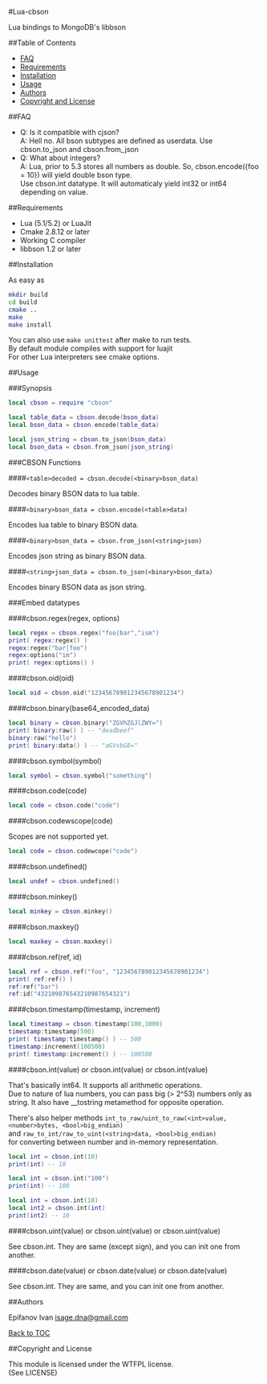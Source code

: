 #Lua-cbson

Lua bindings to MongoDB's libbson

##Table of Contents

* [FAQ](#faq)
* [Requirements](#requirements)
* [Installation](#installation)
* [Usage](#usage)
* [Authors](#authors)
* [Copyright and License](#copyright-and-license)

##FAQ

* Q: Is it compatible with cjson?  
  A: Hell no. All bson subtypes are defined as userdata. Use cbson.to_json and cbson.from_json
* Q: What about integers?  
  A: Lua, prior to 5.3 stores all numbers as double. So, cbson.encode({foo = 10}) will yield double bson type.  
     Use cbson.int datatype. It will automaticaly yield int32 or int64 depending on value.

##Requirements

* Lua (5.1/5.2) or LuaJit
* Cmake 2.8.12 or later
* Working C compiler
* libbson 1.2 or later

##Installation

As easy as  
```bash
mkdir build
cd build
cmake ..
make
make install
```

You can also use `make unittest` after make to run tests.  
By default module compiles with support for luajit  
For other Lua interpreters see cmake options.

##Usage

###Synopsis

```lua
local cbson = require "cbson"

local table_data = cbson.decode(bson_data)
local bson_data = cbson.encode(table_data)

local json_string = cbson.to_json(bson_data)
local bson_data = cbson.from_json(json_string)
```

###CBSON Functions

####`<table>decoded = cbson.decode(<binary>bson_data)`

Decodes binary BSON data to lua table.

####`<binary>bson_data = cbson.encode(<table>data)`

Encodes lua table to binary BSON data.

####`<binary>bson_data = cbson.from_json(<string>json)`

Encodes json string as binary BSON data.

####`<string>json_data = cbson.to_json(<binary>bson_data)`

Encodes binary BSON data as json string.

###Embed datatypes

####cbson.regex(<string>regex, <string>options)

```lua
local regex = cbson.regex("foo|bar","ism")
print( regex:regex() )
regex:regex("bar|foo")
regex:options("im")
print( regex:options() )
```

####cbson.oid(<string>oid)

```lua
local oid = cbson.oid("123456789012345678901234")
```

####cbson.binary(<string>base64_encoded_data)

```lua
local binary = cbson.binary("ZGVhZGJlZWY=")
print( binary:raw() ) -- "deadbeef"
binary:raw("hello")
print( binary:data() ) -- "aGVsbG8="
```

####cbson.symbol(<string>symbol)

```lua
local symbol = cbson.symbol("something")
```

####cbson.code(<string>code)

```lua
local code = cbson.code("code")
```

####cbson.codewscope(<string>code)

Scopes are not supported yet.

```lua
local code = cbson.codewcope("code")
```

####cbson.undefined()

```lua
local undef = cbson.undefined()
```

####cbson.minkey()

```lua
local minkey = cbson.minkey()
```

####cbson.maxkey()

```lua
local maxkey = cbson.maxkey()
```

####cbson.ref(<string>ref, <string>id)

```lua
local ref = cbson.ref("foo", "123456789012345678901234")
print( ref:ref() )
ref:ref("bar")
ref:id("432109876543210987654321")
```

####cbson.timestamp(<number>timestamp, <number>increment)

```lua
local timestamp = cbson.timestamp(100,1000)
timestamp:timestamp(500)
print( timestamp:timestamp() ) -- 500
timestamp:increment(100500)
print( timestamp:increment() ) -- 100500

```

####cbson.int(<number>value) or cbson.int(<int>value) or cbson.int(<string>value)

That's basically int64. It supports all arithmetic operations.  
Due to nature of lua numbers, you can pass big (> 2^53) numbers only as string.
It also have __tostring metamethod for opposite operation.

There's also helper methods `int_to_raw/uint_to_raw(<int>value, <number>bytes, <bool>big_endian)`  
and `raw_to_int/raw_to_uint(<string>data, <bool>big_endian)`  
for converting between number and in-memory representation.

```lua
local int = cbson.int(10)
print(int) -- 10

local int = cbson.int("100")
print(int) -- 100

local int = cbson.int(10)
local int2 = cbson.int(int)
print(int2) -- 10

```

####cbson.uint(<number>value) or cbson.uint(<uint>value) or cbson.uint(<string>value)

See cbson.int. They are same (except sign), and you can init one from another.

####cbson.date(<number>value) or cbson.date(<date>value) or cbson.date(<string>value)

See cbson.int. They are same, and you can init one from another.

##Authors

Epifanov Ivan <isage.dna@gmail.com>

[Back to TOC](#table-of-contents)

##Copyright and License

This module is licensed under the WTFPL license.  
(See LICENSE)